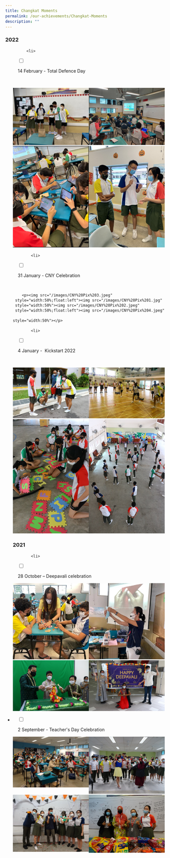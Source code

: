 ```yaml
---
title: Changkat Moments
permalink: /our-achievements/Changkat-Moments
description: ""
---
```

### 2022

<ul class="jekyllcodex_accordion">
	
		  <li>

    <input type="checkbox" id="accordion1">

    <label for="accordion1">14 February - Total Defence Day</label>

    <div>
			<p><img src="/images/Total%20Defence%20Pix%202.jpeg" 
     style="width:50%;float:left"><img src="/images/Total%20Defence%20pix%203.jpeg" 
     style="width:50%"><img src="/images/Total%20Defence%20Pix%201.png" 
     style="width:50%;float:left"><img src="/images/Total%20Defence%20Pix%204.jpeg" 
     style="width:50%"></p>
			
			<li>

    <input type="checkbox" id="accordion2">

    <label for="accordion2">31 January - CNY Celebration</label>

    <div>
			
		<p><img src="/images/CNY%20Pix%203.jpeg" 
     style="width:50%;float:left"><img src="/images/CNY%20Pix%201.jpg" 
     style="width:50%"><img src="/images/CNY%20Pix%202.jpeg" 
     style="width:50%;float:left"><img src="/images/CNY%20Pix%204.jpeg" 
																			 style="width:50%"></p>
			
			<li>

    <input type="checkbox" id="accordion3">

    <label for="accordion3">4 January -  Kickstart 2022</label>

    <div>
		<p><img src="/images/IMG_1957.jpeg" 
     style="width:50%;float:left"><img src="/images/IMG_1898.jpeg" 
     style="width:50%"><img src="/images/IMG_1887.jpeg" 
     style="width:50%;float:left"><img src="/images/IMG_1913.jpeg" 
																			 style="width:50%"></p>
			
			
### 2021
			
			<li>

    <input type="checkbox" id="accordion4">

    <label for="accordion4">28 October – Deepavali celebration </label>
			<div>
			<p><img src="/images/Deepavali%201.jpeg" 
     style="width:50%;float:left"><img src="/images/Deepavali%202.jpeg" 
     style="width:50%"><img src="/images/Deepavali%203.jpeg" 
     style="width:50%;float:left"><img src="/images/Deepavali%204.jpeg" style="width:50%"></p>
				
<li>

    <input type="checkbox" id="accordion5">

    <label for="accordion5">2 September - Teacher's Day Celebration</label>
			<div>
			<p><img src="/images/DSC04440.jpeg" 
     style="width:50%;float:left"><img src="/images/DSC04456.jpeg" 
     style="width:50%"><img src="/images/DSC04462.jpeg" 
     style="width:50%;float:left"><img src="/images/DSC04475.jpeg" style="width:50%"></p>
			
